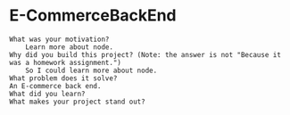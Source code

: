 # E-CommerceBackEnd

    What was your motivation?
    	Learn more about node.
    Why did you build this project? (Note: the answer is not "Because it was a homework assignment.")
    	So I could learn more about node.
    What problem does it solve? 
    An E-commerce back end.
    What did you learn?
    What makes your project stand out?

